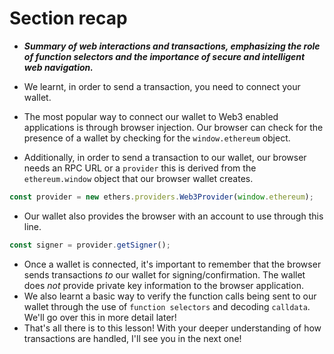 # Section recap
- ***Summary of web interactions and transactions, emphasizing the role of function selectors and the importance of secure and intelligent web navigation.***

- We learnt, in order to send a transaction, you need to connect your wallet.
- The most popular way to connect our wallet to Web3 enabled applications is through browser injection. Our browser can check for the presence of a wallet by checking for the `window.ethereum` object.
- Additionally, in order to send a transaction to our wallet, our browser needs an RPC URL or a `provider` this is derived from the `ethereum.window` object that our browser wallet creates.
```javascript
const provider = new ethers.providers.Web3Provider(window.ethereum);
```

- Our wallet also provides the browser with an account to use through this line.
```javascript
const signer = provider.getSigner();
```

- Once a wallet is connected, it's important to remember that the browser sends transactions _to_ our wallet for signing/confirmation. The wallet does _not_ provide private key information to the browser application.
- We also learnt a basic way to verify the function calls being sent to our wallet through the use of `function selectors` and decoding `calldata`. We'll go over this in more detail later!
- That's all there is to this lesson! With your deeper understanding of how transactions are handled, I'll see you in the next one!
